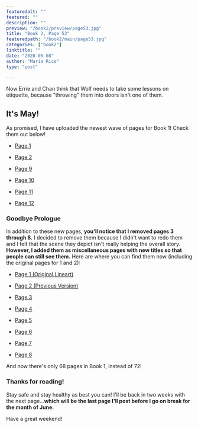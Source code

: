 ```yaml
---
featuredalt: ""
featured: ""
description: ""
preview: "/book2/preview/page53.jpg"
title: "Book 2, Page 53"
featuredpath: "/book2/main/page53.jpg"
categories: ["book2"]
linktitle: ""
date: "2020-05-08"
author: "Maria Rice"
type: "post"

---
```


Now Errie and Chan think that Wolf needs to take some lessons on etiquette, because "throwing" them into doors isn't one of them. 

## It's May!

As promised, I have uploaded the newest wave of pages for Book 1! 
Check them out below!

* [Page 1](https://mcrice123.github.io/morphic/blog/book-1-page-01/)

* [Page 2](https://mcrice123.github.io/morphic/blog/book-1-page-02/)

* [Page 9](https://mcrice123.github.io/morphic/blog/book-1-page-09/)

* [Page 10](https://mcrice123.github.io/morphic/blog/book-1-page-10/)

* [Page 11](https://mcrice123.github.io/morphic/blog/book-1-page-11/)

* [Page 12](https://mcrice123.github.io/morphic/blog/book-1-page-12/)

### Goodbye Prologue

In addition to these new pages, **you'll notice that I removed pages 3 through 8.** 
I decided to remove them because I didn't want to redo them and I felt that the scene they depict isn't really helping the overall story. 
**However, I added them as miscellaneous pages with new titles so that people can still see them.** 
Here are where you can find them now (including the original pages for 1 and 2): 

* [Page 1 (Original Lineart)](https://mcrice123.github.io/morphic/blog/book-1-page-01-old)

* [Page 2 (Previous Version)](https://mcrice123.github.io/morphic/blog/book-1-page-02-old)

* [Page 3](https://mcrice123.github.io/morphic/blog/book-1-page-03)

* [Page 4](https://mcrice123.github.io/morphic/blog/book-1-page-04)

* [Page 5](https://mcrice123.github.io/morphic/blog/book-1-page-05)

* [Page 6](https://mcrice123.github.io/morphic/blog/book-1-page-06)

* [Page 7](https://mcrice123.github.io/morphic/blog/book-1-page-07)

* [Page 8](https://mcrice123.github.io/morphic/blog/book-1-page-08)

And now there's only 68 pages in Book 1, instead of 72!

### Thanks for reading!

Stay safe and stay healthy as best you can! 
I'll be back in two weeks with the next page...**which will be the last page I'll post before I go on break for the month of June.**

Have a great weekend!
